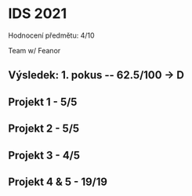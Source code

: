 # IDS 2021
Hodnocení předmětu: 4/10

Team w/ Feanor

## Výsledek: 1. pokus -- 62.5/100 -> D

## Projekt 1 - 5/5

## Projekt 2 - 5/5

## Projekt 3 - 4/5

## Projekt 4 & 5 - 19/19
